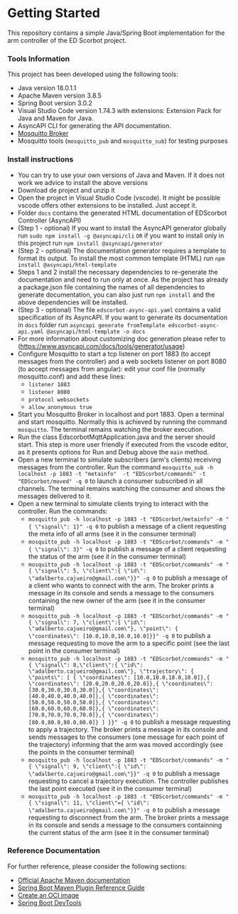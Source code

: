 # Getting Started

This repository contains a simple Java/Spring Boot implementation for the arm controller of the ED Scorbot project.  

### Tools Information
This project has been developed using the following tools:
* Java version 18.0.1.1
* Apache Maven version 3.8.5
* Spring Boot version 3.0.2
* Visual Studio Code version 1.74.3 with extensions: Extension Pack for Java and Maven for Java. 
* AsyncAPI CLI for generating the API documentation.  
* [Mosquitto Broker](https://mosquitto.org/)
* Mosquitto tools (`mosquitto_pub` and `mosquitto_sub`) for testing purposes

### Install instructions
* You can try to use your own versions of Java and Maven. If it does not work we advice to install the above versions
* Download de project and unzip it
* Open the project in Visual Studio Code (vscode). It might be possible vscode offers other extensions to be installed. Just accept it.
* Folder `docs` contains the generated HTML documentation of EDScorbot Controller (AsyncAPI)
* (Step 1 - optional) If you want to install the AsyncAPI generator globally run `sudo npm install -g @asyncapi/cli`  `OR` if you want to install only in this project run `npm install @asyncapi/generator`
* (Step 2 - optional) The documentation generator requires a template to format its output. To install the most common template (HTML) run `npm install @asyncapi/html-template`
* Steps 1 and 2 install the necessary dependencies to re-generate the documentation and need to run only at once. As the project has already a package.json file containing the names of all dependencies to generate documentation, you can also just run `npm install` and the above dependencies will be installed.
* (Step 3 - optional) The file `edscorbot-async-api.yaml` contains a valid specification of its AsyncAPI. If you want to generate its documentation in `docs` folder run `asyncapi generate fromTemplate edscorbot-async-api.yaml @asyncapi/html-template -o docs`  
* For more information about customizing doc generation please refer to (https://www.asyncapi.com/docs/tools/generator/usage)
* Configure Mosquitto to start a tcp listener on port 1883 (to accept messages from the controller) and a web sockets listener on port 8080 (to accept messages from angular): edit your conf file (normally mosquitto.conf) and add these lines:
  - `listener 1883`
  - `listener 8080`
  - `protocol websockets`
  - `allow_anonymous true`
* Start you Mosquitto Broker in localhost and port 1883. Open a terminal and start mosquitto. Normally this is achieved by running the command `mosquitto`. The terminal remains watching the broker execution. 
* Run the class EdscorbotMqttApplication.java and the server should start. This step is more user friendly if executed from the vscode editor, as it presents options for Run and Debug above the `main` method.
* Open a new terminal to simulate subscribers (arm's clients) receiving messages from the controller. Run the command `mosquitto_sub -h localhost -p 1883 -t "metainfo"  -t "EDScorbot/commands" -t "EDScorbot/moved" -q 0` to launch a consumer subscribed in all channels. The terminal remains watching the consumer and shows the messages delivered to it. 
* Open a new terminal to simulate clients trying to interact with the controller. Run the commands:
  - `mosquitto_pub -h localhost -p 1883 -t "EDScorbot/metainfo" -m "{ \"signal\": 1}" -q 0` to publish a message of a client requesting the meta info of all arms (see it in the consumer terminal)
  - `mosquitto_pub -h localhost -p 1883 -t "EDScorbot/commands" -m "{ \"signal\": 3}" -q 0` to publish a message of a client requesting the status of the arm (see it in the consumer terminal)
  - `mosquitto_pub -h localhost -p 1883 -t "EDScorbot/commands" -m "{ \"signal\": 5, \"client\":{ \"id\": \"adalberto.cajueiro@gmail.com\"}}" -q 0` to publish a message of a client who wants to connect with the arm. The broker prints a message in its console and sends a message to the consumers containing the new owner of the arm (see it in the consumer terminal)
  - `mosquitto_pub -h localhost -p 1883 -t "EDScorbot/commands" -m "{ \"signal\": 7, \"client\":{ \"id\": \"adalberto.cajueiro@gmail.com\"}, \"point\": { \"coordinates\": [10.0,10.0,10.0,10.0]}}" -q 0` to publish a message requesting to move the arm to a specific point (see the last point in the consumer terminal)
  - `mosquitto_pub -h localhost -p 1883 -t "EDScorbot/commands" -m "{ \"signal\": 8,\"client\":{ \"id\": \"adalberto.cajueiro@gmail.com\"}, \"trajectory\": { \"points\": [ { \"coordinates\": [10.0,10.0,10.0,10.0]},{ \"coordinates\": [20.0,20.0,20.0,20.0]},{ \"coordinates\": [30.0,30.0,30.0,30.0]},{ \"coordinates\": [40.0,40.0,40.0,40.0]},{ \"coordinates\": [50.0,50.0,50.0,50.0]},{ \"coordinates\": [60.0,60.0,60.0,60.0]},{ \"coordinates\": [70.0,70.0,70.0,70.0]},{ \"coordinates\": [80.0,80.0,80.0,80.0]} ] }}" -q 0` to publish a message requesting to apply a trajectory. The broker prints a message in its console and sends messages to the consumers (one message for each point of the trajectory) informing that the arm was moved accordingly (see the points in the consumer terminal)
  - `mosquitto_pub -h localhost -p 1883 -t "EDScorbot/commands" -m "{ \"signal\": 9, \"client\":{ \"id\": \"adalberto.cajueiro@gmail.com\"}}" -q 0` to publish a message requesting to cancel a trajectory execution. The controller publishes the last point executed (see it in the consumer terminal)
  - `mosquitto_pub -h localhost -p 1883 -t "EDScorbot/commands" -m "{ \"signal\": 11, \"client\"={ \"id\": \"adalberto.cajueiro@gmail.com\"}}" -q 0` to publish a message requesting to disconnect from the arm. The broker prints a message in its console and sends a message to the consumers containning the current status of the arm (see it in the consumer terminal)

### Reference Documentation
For further reference, please consider the following sections:

* [Official Apache Maven documentation](https://maven.apache.org/guides/index.html)
* [Spring Boot Maven Plugin Reference Guide](https://docs.spring.io/spring-boot/docs/3.0.2/maven-plugin/reference/html/)
* [Create an OCI image](https://docs.spring.io/spring-boot/docs/3.0.2/maven-plugin/reference/html/#build-image)
* [Spring Boot DevTools](https://docs.spring.io/spring-boot/docs/3.0.2/reference/htmlsingle/#using.devtools)

